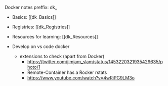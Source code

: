 Docker notes preffix: dk_



- Basics: [[dk_Basics]]
- Registries: [[dk_Registries]]
- Resources for learning: [[dk_Resources]]


- Develop on vs code docker
	- extensions to check (apart from Docker)
		- https://twitter.com/jimjam_slam/status/1453220321935429635/photo/1
		- Remote-Container has a Rocker rstats
		- https://www.youtube.com/watch?v=4wRiPG9LM3o


